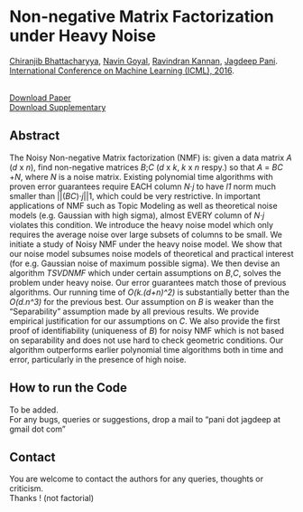 <!DOCTYPE html PUBLIC "-//W3C//DTD XHTML 1.1//EN" "http://www.w3.org/TR/xhtml11/DTD/xhtml11.dtd">
<html xmlns="http://www.w3.org/1999/xhtml" xml:lang="en"><head>
<meta name="generator" content="jemdoc, see http://jemdoc.jaboc.net/">
<meta http-equiv="Content-Type" content="text/html; charset=UTF-8">
<link rel="stylesheet" href="Non-negative%20Matrix%20Factorization%20under%20Heavy%20Noise_files/jemdoc.css" type="text/css">
</head>
<body>
<div id="layout-content">
<div id="toptitle">
<h1>Non-negative Matrix Factorization under Heavy Noise</h1>
</div>
<p><a href="http://drona.csa.iisc.ernet.in/%7Echiru/">Chiranjib Bhattacharyya</a>, <a href="http://research.microsoft.com/en-us/people/navingo/">Navin Goyal</a>, <a href="http://research.microsoft.com/en-us/people/kannan/">Ravindran Kannan</a>, <a href="https://jagdeeppani.github.io">Jagdeep Pani</a>.<br>
<a href="http://icml.cc/2016/">International Conference on Machine Learning (ICML), 2016</a>. <br><br></p>
<p><a href="http://proceedings.mlr.press/v48/bhattacharya16.pdf">Download Paper</a><br>
<a href="http://proceedings.mlr.press/v48/bhattacharya16-supp.pdf">Download Supplementary</a></p>
<h2>Abstract</h2>
<div class="infoblock">
<div class="blockcontent">
<p>The Noisy Non-negative Matrix factorization (NMF) is: given a data matrix <i>A</i> (<i>d</i> x <i>n</i>), find non-negative matrices <i>B</i>;<i>C</i> (<i>d</i> x <i>k</i>, <i>k</i> x <i>n</i> respy.) so that <i>A</i> = <i>BC</i> +<i>N</i>, where <i>N</i> is a noise matrix. Existing polynomial time algorithms with proven error guarantees require EACH column <i>N</i>⋅<i>j</i> to have <i>l1</i> norm much smaller than ||(<i>BC</i>)⋅<i>j</i>||1, which could be very restrictive. In important applications of NMF such as Topic Modeling as well as theoretical noise models (e.g. Gaussian with high sigma), almost EVERY column of <i>N</i>⋅<i>j</i> violates this condition. We introduce the heavy noise model which only requires the average noise over large subsets of columns to be small. We initiate a study of Noisy NMF under the heavy noise model. We show that our noise model subsumes noise models of theoretical and practical interest (for e.g. Gaussian noise of maximum possible sigma). We then devise an algorithm <i>TSVDNMF</i> which under certain assumptions on <i>B</i>,<i>C</i>, solves the problem under heavy noise. Our error guarantees match those of previous algorithms. Our running time of <i>O(k.(d+n)^2)</i> is substantially better than the <i>O(d.n^3)</i> for the previous best. Our assumption on <i>B</i> is weaker than the “Separability” assumption made by all previous results. We provide empirical justification for our assumptions on <i>C</i>. We also provide the first proof of identifiability (uniqueness of <i>B</i>) for noisy NMF which is not based on separability and does not use hard to check geometric conditions. Our algorithm outperforms earlier polynomial time algorithms both in time and error, particularly in the presence of high noise.</p>
</div></div>
<h2>How to run the Code</h2>
<p>To be added.<br>
For any bugs, queries or suggestions, drop a mail to “pani dot jagdeep at gmail dot com”</p>
<h2>Contact</h2>
<p>You are welcome to contact the authors for any queries, thoughts or criticism. <br> Thanks ! (not factorial)
</p>

</body></html>

